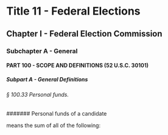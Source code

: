 
# Title 11 - Federal Elections
## Chapter I - Federal Election Commission
### Subchapter A - General
#### PART 100 - SCOPE AND DEFINITIONS (52 U.S.C. 30101)
##### Subpart A - General Definitions
###### § 100.33 Personal funds.
####### Personal funds of a candidate

means the sum of all of the following:
